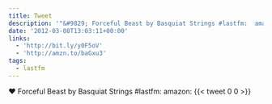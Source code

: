 ```yaml
---
title: Tweet
description: '"&#9829; Forceful Beast by Basquiat Strings #lastfm:  amazon: "'
date: '2012-03-08T13:03:11+00:00'
links:
  - 'http://bit.ly/y0F5oV'
  - 'http://amzn.to/baGxu3'
tags:
  - lastfm
---
```

&#9829; Forceful Beast by Basquiat Strings #lastfm:  amazon: 
      {{< tweet 0 0 >}}
    
